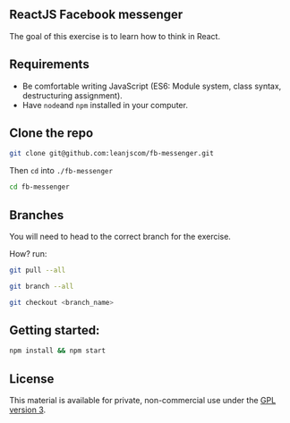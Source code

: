 ## ReactJS Facebook messenger

The goal of this exercise is to learn how to think in React.

## Requirements

- Be comfortable writing JavaScript (ES6: Module system, class syntax, destructuring assignment).
- Have `node`and `npm` installed in your computer.

## Clone the repo

```sh
git clone git@github.com:leanjscom/fb-messenger.git
```

Then `cd` into `./fb-messenger`

```sh
cd fb-messenger
```

## Branches

You will need to head to the correct branch for the exercise.

How? run:

```sh
git pull --all

git branch --all

git checkout <branch_name>
```

## Getting started:

```sh
npm install && npm start
```

## License

This material is available for private, non-commercial use under the [GPL version 3](http://www.gnu.org/licenses/gpl-3.0-standalone.html).
